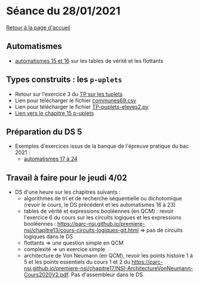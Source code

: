 

# Séance du 28/01/2021

[Retour à la page d'accueil](https://parc-nsi.github.io/premiere-nsi/index.html)


## Automatismes 

* [automatismes 15 et 16](https://parc-nsi.github.io/premiere-nsi/automatismes.html) sur les tables de vérité et les flottants


## Types construits : les `p-uplets`

* Retour sur l'exercice 3  du [TP sur les tuplets](../chapitre15/TP/NSI-Puplets-TP-2020V1.pdf)
* Lien pour télécharger le fichier [communes69.csv](../chapitre15/TP/materiel/communes69.csv)
* Lien pour télécharger le fichier [TP-puplets-eleves2.py](../chapitre15/TP/materiel/TP-puplets-eleves2.py)
* [Lien vers le chapitre 15 p-uplets](../chapitre15.md)


## Préparation du DS 5

* Exemples d'exercices issus de la banque de l'épreuve pratique du bac 2021 :
  * [automatismes 17 à 24](https://parc-nsi.github.io/premiere-nsi/automatismes.html)


## Travail à faire pour le jeudi 4/02

* DS d'une heure sur les chapitres suivants :
    * algorithmes de tri et de recherche séquentielle ou dichotomique (revoir le cours, le DS précédent et  les automatismes 16 à 23)
    * tables de vérité et expressions booléennes (en QCM) : revoir l'exercice 6 du cours sur les circuits logiques et les expressions booléennes : <https://parc-nsi.github.io/premiere-nsi/chapitre13/cours-circuits-logiques-git.html>  => pas de circuits logiques dans le DS
    * flottants => une question simple en QCM
    * complexité => un exercice simple 
    * architecture de Von Neumann (en QCM), revoir les points histoire 1 à 5 et les points essentiels du cours 1 et 2 du <https://parc-nsi.github.io/premiere-nsi/chapitre17/NSI-ArchitectureVonNeumann-Cours2020V2.pdf>. Pas d'assembleur dans le DS.
    

